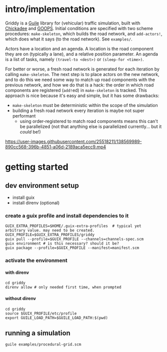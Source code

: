 # intro/implementation
Griddy is a [Guile][guile] library for (vehicular) traffic simulation, built with
[Chickadee][chickadee] and [GOOPS][goops]. Initial conditions
are specified with two scheme procedures: `make-skeleton`, which builds the road
network, and `add-actors!`, which does what it says (to the road network). See
`examples/`.

[guile]: https://www.gnu.org/software/guile/
[chickadee]: https://dthompson.us/projects/chickadee.html
[goops]: https://www.gnu.org/software/guile/manual/html_node/GOOPS.html

Actors have a location and an agenda. A location is the road component they are
on (typically a lane), and a relative position parameter. An agenda is a list of
tasks, namely `(travel-to <dest>)` or `(sleep-for <time>)`.

For better or worse, a fresh road network is generated for each iteration by
calling `make-skeleton`. The next step is to place actors on the new network,
and to do this we need some way to match up road components with the previous
network, and how we do that is a hack: the order in which road components are
registered (`add!`ed) in `make-skeleton` is tracked. This approach is nice
because it's easy and simple, but it has some drawbacks:
- `make-skeleton` must be deterministic within the scope of the simulation
- building a fresh road network every iteration is maybe not super performant
  - using order-registered to match road components means this can't be
    parallelized (not that anything else is parallelized currently... but it
    _could_ be!)

https://user-images.githubusercontent.com/25518211/138569989-890cc568-396b-4851-a06d-2189aca5ecc9.mp4


# getting started
## dev environment setup
- install guix
- install direnv (optional)
### create a guix profile and install dependencies to it
```shell
GUIX_EXTRA_PROFILES=$HOME/.guix-extra-profiles  # typical yet arbitrary value. may need to be created.
GUIX_PROFILE=$GUIX_EXTRA_PROFILES/griddy
guix pull --profile=$GUIX_PROFILE --channels=channels-spec.scm
guix environment # is this necessary? should it be?
guix package --profile=$GUIX_PROFILE --manifest=manifest.scm
```
### activate the environment
#### with direnv
```shell
cd griddy
direnv allow # only needed first time, when prompted
```
#### without direnv
```shell
cd griddy
source $GUIX_PROFILE/etc/profile
export GUILE_LOAD_PATH=$GUILE_LOAD_PATH:$(pwd)
```

## running a simulation
```shell
guile examples/procedural-grid.scm
```
